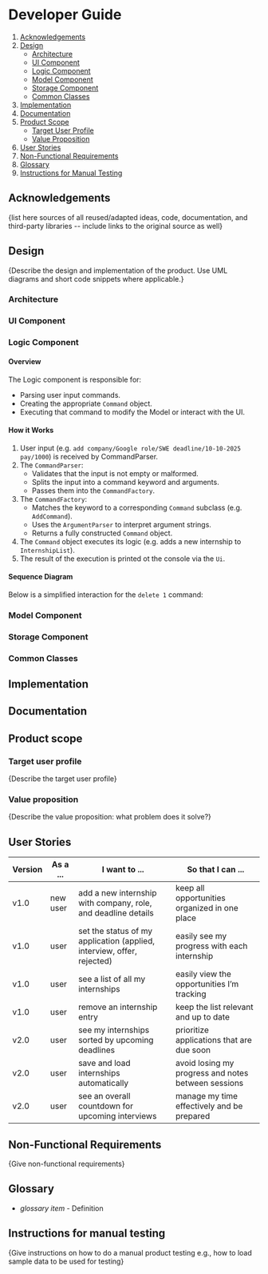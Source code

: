 # Developer Guide

1. [Acknowledgements](#acknowledgements)
2. [Design](#design)
    - [Architecture](#Architecture)
    - [UI Component](#ui-component)
    - [Logic Component](#logic-component)
    - [Model Component](#model-component)
    - [Storage Component](#storage-component)
    - [Common Classes](#common-classes)
3. [Implementation](#implementation)
4. [Documentation](#documentation)
5. [Product Scope](#product-scope)
    - [Target User Profile](#target-user-profile)
    - [Value Proposition](#value-proposition)
6. [User Stories](#user-stories)
7. [Non-Functional Requirements](#non-functional-requirements)
8. [Glossary](#glossary)
9. [Instructions for Manual Testing](#instructions-for-manual-testing)



## Acknowledgements

{list here sources of all reused/adapted ideas, code, documentation, and third-party libraries -- include links to the original source as well}

## Design

{Describe the design and implementation of the product. Use UML diagrams and short code snippets where applicable.}

### Architecture

### UI Component

### Logic Component

#### Overview
The Logic component is responsible for:
- Parsing user input commands.
- Creating the appropriate `Command` object.
- Executing that command to modify the Model or interact with the UI.

#### How it Works
1. User input (e.g. `add company/Google role/SWE deadline/10-10-2025 pay/1000`) is received by CommandParser.
2. The `CommandParser`:
   - Validates that the input is not empty or malformed.
   - Splits the input into a command keyword and arguments.
   - Passes them into the `CommandFactory`.
3. The `CommandFactory`:
   - Matches the keyword to a corresponding `Command` subclass (e.g. `AddCommand`).
   - Uses the `ArgumentParser` to interpret argument strings.
   - Returns a fully constructed `Command` object.
4. The `Command` object executes its logic (e.g. adds a new internship to `InternshipList`).
5. The result of the execution is printed ot the console via the `Ui`.

#### Sequence Diagram
Below is a simplified interaction for the `delete 1` command:
<insert uml diagram>

### Model Component

### Storage Component

### Common Classes

## Implementation

## Documentation

## Product scope
### Target user profile

{Describe the target user profile}

### Value proposition

{Describe the value proposition: what problem does it solve?}

## User Stories

| Version | As a ... | I want to ...                                                          | So that I can ...                                   |
|---------|----------|------------------------------------------------------------------------|-----------------------------------------------------|
| v1.0    | new user | add a new internship with company, role, and deadline details          | keep all opportunities organized in one place       |
| v1.0    | user     | set the status of my application (applied, interview, offer, rejected) | easily see my progress with each internship         |
| v1.0    | user     | see a list of all my internships                                       | easily view the opportunities I’m tracking          |
| v1.0    | user     | remove an internship entry                                             | keep the list relevant and up to date               |
| v2.0    | user     | see my internships sorted by upcoming deadlines                        | prioritize applications that are due soon           |
| v2.0    | user     | save and load internships automatically                                | avoid losing my progress and notes between sessions |
| v2.0    | user     | see an overall countdown for upcoming interviews                       | manage my time effectively and be prepared          |

## Non-Functional Requirements

{Give non-functional requirements}

## Glossary

* *glossary item* - Definition

## Instructions for manual testing

{Give instructions on how to do a manual product testing e.g., how to load sample data to be used for testing}
